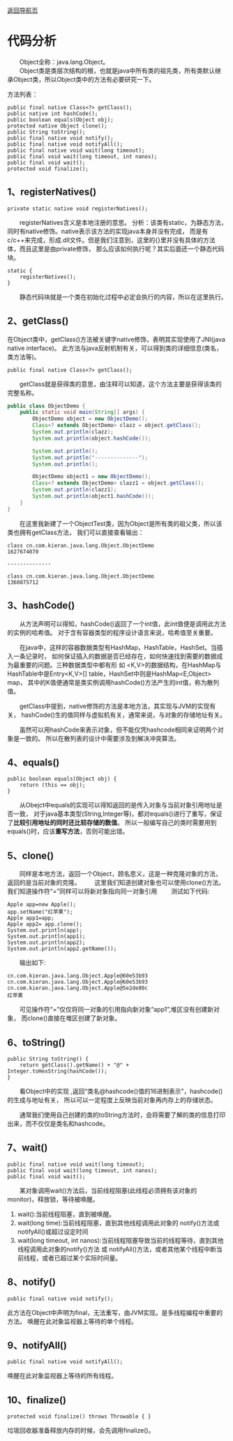 [返回导航页](https://github.com/rambler-kieran/JDK)

# 代码分析

&emsp;&emsp;Object全称：java.lang.Object。     
&emsp;&emsp;Object类是类层次结构的根，也就是java中所有类的祖先类，所有类默认继承Object类，所以Object类中的方法有必要研究一下。 

方法列表：
```
public final native Class<?> getClass();
public native int hashCode();
public boolean equals(Object obj);
protected native Object clone();
public String toString();
public final native void notify();
public final native void notifyAll();
public final native void wait(long timeout);
public final void wait(long timeout, int nanos);
public final void wait();
protected void finalize();
```

## 1、registerNatives()

```
private static native void registerNatives();
```
&emsp;&emsp;registerNatives含义是本地注册的意思。
分析：该类有static，为静态方法，同时有native修饰。native表示该方法的实现java本身并没有完成，
而是有c/c++来完成，形成.dll文件。但是我们注意到，这里的{}里并没有具体的方法体，而且这里是由private修饰，
那么应该如何执行呢？其实后面还一个静态代码块。


```
static {
    registerNatives();
}
```
&emsp;&emsp;静态代码块就是一个类在初始化过程中必定会执行的内容，所以在这里执行。 

## 2、getClass()

在Object类中，getClass()方法被关键字native修饰，表明其实现使用了JNI(java 
native interface)。
此方法与java反射机制有关，可以得到类的详细信息(类名，类方法等)。

```
public final native Class<?> getClass();
```
&emsp;&emsp;getClass就是获得类的意思，由注释可以知道，这个方法主要是获得该类的完整名称。


```java
public class ObjectDemo {
    public static void main(String[] args) {
        ObjectDemo object = new ObjectDemo();
        Class<? extends ObjectDemo> clazz = object.getClass();
        System.out.println(clazz);
        System.out.println(object.hashCode());

        System.out.println();
        System.out.println("--------------");
        System.out.println();

        ObjectDemo object1 = new ObjectDemo();
        Class<? extends ObjectDemo> clazz1 = object.getClass();
        System.out.println(clazz1);
        System.out.println(object1.hashCode());
    }
}
```

&emsp;&emsp;在这里我新建了一个ObjectTest类，因为Object是所有类的祖父类，所以该类也拥有getClass方法，
我们可以直接查看输出：
```
class cn.com.kieran.java.lang.Object.ObjectDemo
1627674070

--------------

class cn.com.kieran.java.lang.Object.ObjectDemo
1360875712
```

## 3、hashCode()

&emsp;&emsp;从方法声明可以得知，hashCode()返回了一个int值，此int值便是调用此方法的实例的哈希值。
对于含有容器类型的程序设计语言来说，哈希值至关重要。 

&emsp;&emsp;在java中，这样的容器数据类型有HashMap，HashTable，HashSet。当插入一条记录时，
如何保证插入的数据是否已经存在，如何快速找到需要的数据成为最重要的问题。三种数据类型中都有形
如 <K,V>的数据结构，在HashMap与HashTable中是Entry<K,V>[] table，HashSet中则是HashMap<E,Object> map，
其中的K值便通常是类实例调用hashCode()方法产生的int值，称为散列值。
 
&emsp;&emsp;getClass中提到，native修饰的方法是本地方法，其实现与JVM的实现有关，
hashCode()生的值同样与虚拟机有关，通常来说，与对象的存储地址有关。

&emsp;&emsp;虽然可以用hashCode来表示对象，但不能仅凭hashcode相同来证明两个对象是一致的。
所以在散列表的设计中需要涉及到解决冲突算法。

## 4、equals()

```
public boolean equals(Object obj) {
    return (this == obj);
}
```
&emsp;&emsp;从Obejct中equals的实现可以得知返回的是传入对象与当前对象引用地址是否一致，
对于java基本类型(String,Integer等)，都对equals()进行了重写，保证了**比较引用地址的同时还比较存储的数值**。
所以一般编写自己的类时需要用到equals()时，应该**重写方法**，否则可能出错。

## 5、clone()

&emsp;&emsp;同样是本地方法，返回一个Object，顾名思义，这是一种克隆对象的方法，返回的是当前对象的克隆。
&emsp;&emsp;这里我们知道创建对象也可以使用clone()方法。我们知道操作符“=”同样可以将新对象指向同一对象引用
&emsp;&emsp;测试如下代码:
```
Apple app=new Apple();
app.setName("红苹果");
Apple app1=app;
Apple app2= app.clone();
System.out.println(app);
System.out.println(app1);
System.out.println(app2);
System.out.println(app2.getName());
```

&emsp;&emsp;输出如下:

```
cn.com.kieran.java.lang.Object.Apple@60e53b93
cn.com.kieran.java.lang.Object.Apple@60e53b93
cn.com.kieran.java.lang.Object.Apple@5e2de80c
红苹果
```

&emsp;&emsp;可见操作符“=”仅仅将同一对象的引用指向新对象“app1”,堆区没有创建新对象，
而clone()直接在堆区创建了新对象。

## 6、toString()

```
public String toString() {
    return getClass().getName() + "@" + Integer.toHexString(hashCode());
}

```

&emsp;&emsp;看Object中的实现 ,返回“类名@hashcode()值的16进制表示”，hashcode()的生成与地址有关，
所以可以一定程度上反映当前对象再内存上的存储状态。

&emsp;&emsp;通常我们使用自己创建的类的toString方法时，会将需要了解的类的信息打印出来，而不仅仅是类名和hashcode。

## 7、wait()

```
public final native void wait(long timeout);
public final void wait(long timeout, int nanos);
public final void wait();
```

&emsp;&emsp;某对象调用wait()方法后，当前线程阻塞(此线程必须拥有该对象的monitor)，释放锁，等待被唤醒。
1. wait():当前线程阻塞，直到被唤醒。
2. wait(long time):当前线程阻塞，直到其他线程调用此对象的 notify()方法或 notifyAll()或超过设定时间
3. wait(long timeout, int nanos):当前线程阻塞导致当前的线程等待，直到其他线程调用此对象的notify()方法
或 notifyAll()方法，或者其他某个线程中断当前线程，或者已超过某个实际时间量。

## 8、notify()

```
public final native void notify();
```

此方法在Object中声明为final，无法重写，由JVM实现。是多线程编程中重要的方法。
唤醒在此对象监视器上等待的单个线程。

## 9、notifyAll()

```
public final native void notifyAll();
```

唤醒在此对象监视器上等待的所有线程。

## 10、finalize()

```
protected void finalize() throws Throwable { }
```

垃圾回收器准备释放内存的时候，会先调用finalize()。